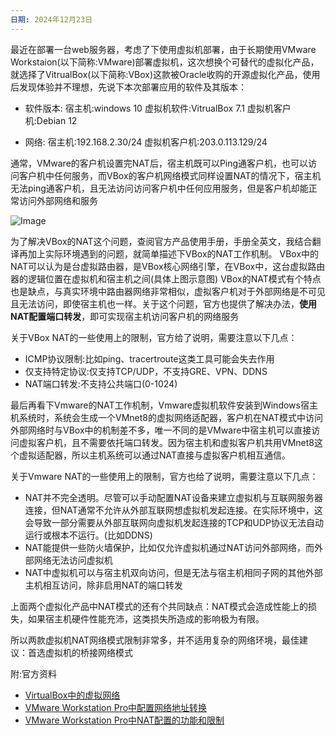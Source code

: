 ```yaml
---
日期: 2024年12月23日
---
```


最近在部署一台web服务器，考虑了下使用虚拟机部署，由于长期使用VMware Workstaion(以下简称:VMware)部署虚拟机，这次想换个可替代的虚拟化产品，就选择了VitrualBox(以下简称:VBox)这款被Oracle收购的开源虚拟化产品，使用后发现体验并不理想，先说下本次部署应用的软件及其版本：

- 软件版本:
  宿主机:windows 10
  虚拟机软件:VitrualBox 7.1
  虚拟机客户机:Debian 12

- 网络:
  宿主机:192.168.2.30/24
  虚拟机客户机:203.0.113.129/24
 
通常，VMware的客户机设置完NAT后，宿主机既可以Ping通客户机，也可以访问客户机中任何服务，而VBox的客户机网络模式同样设置NAT的情况下，宿主机无法ping通客户机，且无法访问访问客户机中任何应用服务，但是客户机却能正常访问外部网络和服务

![Image](https://github.com/user-attachments/assets/2392923f-0a17-4df5-8428-38d54e9a9311)

为了解决VBox的NAT这个问题，查阅官方产品使用手册，手册全英文，我结合翻译再加上实际环境遇到的问题，就简单描述下VBox的NAT工作机制。
VBox中的NAT可以认为是台虚拟路由器，是VBox核心网络引擎，在VBox中，这台虚拟路由器的逻辑位置在虚拟机和宿主机之间(具体上图示意图)
VBox的NAT模式有个特点也是缺点，与真实环境中路由器网络非常相似，虚拟客户机对于外部网络是不可见且无法访问，即使宿主机也一样。关于这个问题，官方也提供了解决办法，**使用NAT配置端口转发**，即可实现宿主机访问客户机的网络服务

关于VBox NAT的一些使用上的限制，官方给了说明，需要注意以下几点：

- ICMP协议限制:比如ping、tracertroute这类工具可能会失去作用
- 仅支持特定协议:仅支持TCP/UDP，不支持GRE、VPN、DDNS
- NAT端口转发:不支持公共端口(0-1024)

最后再看下Vmware的NAT工作机制，Vmware虚拟机软件安装到Windows宿主机系统时，系统会生成一个VMnet8的虚拟网络适配器，客户机在NAT模式中访问外部网络时与VBox中的机制差不多，唯一不同的是VMware中宿主机可以直接访问虚拟客户机，且不需要依托端口转发。因为宿主机和虚拟客户机共用VMnet8这个虚拟适配器，所以主机系统可以通过NAT直接与虚拟客户机相互通信。

关于Vmware NAT的一些使用上的限制，官方也给了说明，需要注意以下几点：

- NAT并不完全透明。尽管可以手动配置NAT设备来建立虚拟机与互联网服务器连接，但NAT通常不允许从外部互联网想虚拟机发起连接。在实际环境中，这会导致一部分需要从外部互联网向虚拟机发起连接的TCP和UDP协议无法自动运行或根本不运行。(比如DDNS)
- NAT能提供一些防火墙保护，比如仅允许虚拟机通过NAT访问外部网络，而外部网络无法访问虚拟机
- NAT中虚拟机可以与宿主机双向访问，但是无法与宿主机相同子网的其他外部主机相互访问，除非启用NAT的端口转发

上面两个虚拟化产品中NAT模式的还有个共同缺点：NAT模式会造成性能上的损失，如果宿主机硬件性能充沛，这类损失所造成的影响极为有限。

所以两款虚拟机NAT网络模式限制非常多，并不适用复杂的网络环境，最佳建议：首选虚拟机的桥接网络模式

附:官方资料
- [VirtualBox中的虚拟网络](https://www.virtualbox.org/manual/topics/networkingdetails.html#nat-limitations)
- [VMware Workstation Pro中配置网络地址转换](https://docs.vmware.com/cn/VMware-Workstation-Pro/17/com.vmware.ws.using.doc/GUID-89311E3D-CCA9-4ECC-AF5C-C52BE6A89A95.html)
- [VMware Workstation Pro中NAT配置的功能和限制](https://docs.vmware.com/cn/VMware-Workstation-Pro/17/com.vmware.ws.using.doc/GUID-122B85E2-E60F-4C44-87B2-A3F8DDC88D66.html)
